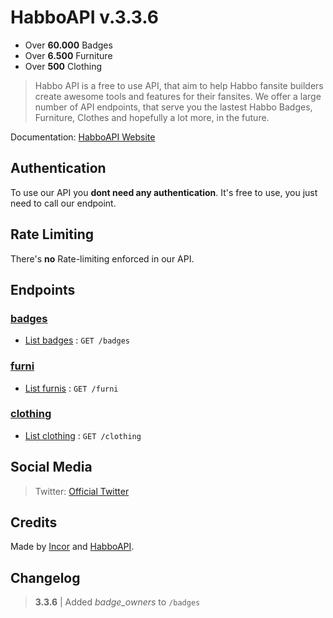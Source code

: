 # HabboAPI v.3.3.6

* Over **60.000** Badges
* Over **6.500** Furniture
* Over **500** Clothing

> Habbo API is a free to use API, that aim to help Habbo fansite builders create awesome tools and features for their fansites. We offer a large number of API endpoints, that serve you the lastest Habbo Badges, Furniture, Clothes and hopefully a lot more, in the future.

Documentation: [HabboAPI Website](https://habboapi.net/)

## Authentication
To use our API you **dont need any authentication**. It's free to use, you just need to call our endpoint.

## Rate Limiting
There's **no** Rate-limiting enforced in our API.

## Endpoints
### [badges](badges/README.md)
- [List badges](badges/get.md) : `GET /badges`

### [furni](furni/README.md)
- [List furnis](furni/get.md) : `GET /furni`

### [clothing](clothing/README.md)
- [List clothing](clothing/get.md) : `GET /clothing`

## Social Media
> Twitter: [Official Twitter](https://twitter.com/habboapi)

## Credits
Made by [Incor](https://github.com/inctor) and [HabboAPI](https://github.com/habboapi).

## Changelog
> **3.3.6** | Added _badge_owners_ to `/badges`
